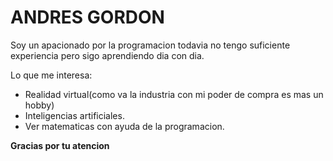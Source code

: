 # ANDRES GORDON

Soy un apacionado por la programacion todavia
no tengo suficiente experiencia pero sigo aprendiendo
dia con dia.

Lo que me interesa:
- Realidad virtual(como va la industria con mi poder de compra es mas un hobby)
- Inteligencias artificiales.
- Ver matematicas con ayuda de la programacion.

**Gracias por tu atencion**
